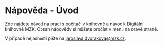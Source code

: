 # Nápověda - Úvod

Zde najdete návod na práci s počítači v knihovně a návod k Digitální knihovně MZK.
Obsah nápovědy si můžete pročíst v menu na pravé straně.

V případě nejasností pište na jaroslava.dvorakova@mzk.cz.
